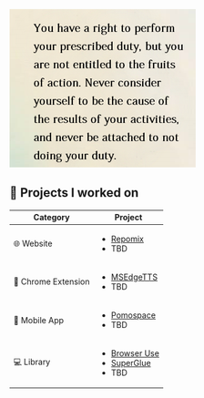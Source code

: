 
![Message](./images/image_1.png)


## 📝 Projects I worked on

| Category           | Project                                                                                           |
| ------------------ | ------------------------------------------------------------------------------------------------- |
| 🌐 Website          | <ul><li>[Repomix](https://github.com/yamadashy/repomix)</li> <li>TBD </li> </ul>                  |
| 🔌 Chrome Extension | <ul><li> [MSEdgeTTS](https://github.com/yacine-bens/MsEdge-TTS-Extension) </li> <li>TBD</li></ul> |
| 📱 Mobile App       | <ul><li> [Pomospace](https://github.com/PaperBoardOfficial/PomoSpace)   </li> <li> TBD </li> </ul>                                       |
| 💻 Library          | <ul><li>[Browser Use](https://github.com/browser-use/browser-use)   </li> <li> [SuperGlue](https://github.com/superglue-ai/superglue) </li><li> TBD </li></ul>                                   |
